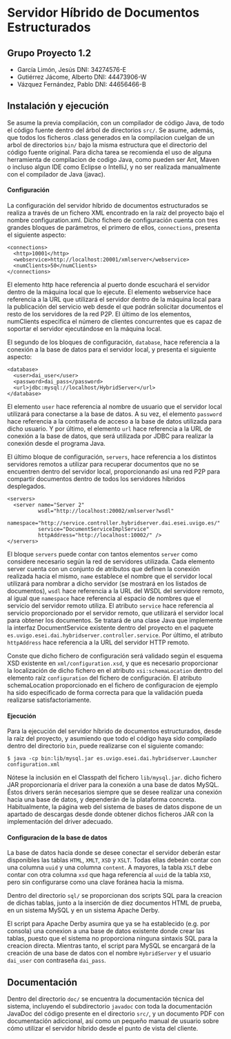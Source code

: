 ﻿Servidor Híbrido de Documentos Estructurados
============================================

Grupo Proyecto 1.2
------------------

* García Limón, Jesús        DNI: 34274576-E
* Gutiérrez Jácome, Alberto  DNI: 44473906-W
* Vázquez Fernández, Pablo   DNI: 44656466-B

Instalación y ejecución
-----------------------

Se asume la previa compilación, con un compilador de código Java, de todo el 
código fuente dentro del árbol de directorios `src/`. Se asume, además, que 
todos los ficheros .class generados en la compilacion cuelgan de un arbol de 
directorios `bin/` bajo la misma estructura que el directorio del código fuente 
original. Para dicha tarea se recomienda el uso de alguna herramienta de 
compilacion de codigo Java, como pueden ser Ant, Maven o incluso algun IDE como 
Eclipse o IntelliJ, y no ser realizada manualmente con el compilador de Java 
(javac).

#### Configuración

La configuración del servidor híbrido de documentos estructurados se realiza a
través de un fichero XML encontrado en la raíz del proyecto bajo el nombre
configuration.xml. Dicho fichero de configuración cuenta con tres grandes
bloques de parámetros, el primero de ellos, `connections`, presenta el
siguiente aspecto:

    <connections>
      <http>10001</http>
      <webservice>http://localhost:20001/xmlserver</webservice>
      <numClients>50</numClients>
    </connections>

El elemento http hace referencia al puerto donde escuchará el servidor dentro
de la máquina local que lo ejecute. El elemento webservice hace referencia a la
URL que utilizará el servidor dentro de la máquina local para la publicación
del servicio web desde el que podrán solicitar documentos el resto de los
servidores de la red P2P. El último de los elementos, numClients especifica el
número de clientes concurrentes que es capaz de soportar el servidor
ejecutándose en la máquina local.

El segundo de los bloques de configuración, `database`, hace referencia a la
conexión a la base de datos para el servidor local, y presenta el siguiente
aspecto:

    <database>
      <user>dai_user</user>
      <password>dai_pass</password>
      <url>jdbc:mysql://localhost/HybridServer</url>
    </database>

El elemento `user` hace referencia al nombre de usuario que el servidor local
utilizará para conectarse a la base de datos. A su vez, el elemento `password`
hace referencia a la contraseña de acceso a la base de datos utilizada para
dicho usuario. Y por último, el elemento `url` hace referencia a la URL de
conexión a la base de datos, que será utilizada por JDBC para realizar la
conexión desde el programa Java.

El último bloque de configuración, `servers`, hace referencia a los distintos
servidores remotos a utilizar para recuperar documentos que no se encuentren
dentro del servidor local, proporcionando así una red P2P para compartir
documentos dentro de todos los servidores híbridos desplegados.

    <servers>
      <server name="Server 2"
              wsdl="http://localhost:20002/xmlserver?wsdl"
              namespace="http://service.controller.hybridserver.dai.esei.uvigo.es/"
              service="DocumentServiceImplService"
              httpAddress="http://localhost:10002/" />
    </servers>

El bloque `servers` puede contar con tantos elementos `server` como considere
necesario según la red de servidores utilizada. Cada elemento server cuenta con
un conjunto de atributos que definen la conexión realizada hacia el mismo,
`name` establece el nombre que el servidor local utilizará para nombrar a dicho
servidor (se mostrará en los listados de documentos), `wsdl` hace referencia a
la URL del WSDL del servidore remoto, al igual que `namespace` hace referencia
al espacio de nombres que el servicio del servidor remoto utiliza. El atributo
`service` hace referencia al servicio proporcionado por el servidor remoto, que
utilizará el servidor local para obtener los documentos. Se tratará de una
clase Java que implemente la interfaz DocumentService existente dentro del
proyecto en el paquete `es.uvigo.esei.dai.hybridserver.controller.service`. Por
último, el atributo `httpAddress` hace referencia a la URL del servidor HTTP
remoto.

Conste que dicho fichero de configuración será validado según el esquema XSD
existente en `xml/configuration.xsd`, y que es necesario proporcionar la
localización de dicho fichero en el atributo `xsi:schemaLocation` dentro del
elemento raíz `configuration` del fichero de configuración. El atributo
schemaLocation proporcionado en el fichero de configuracion de ejemplo ha sido
especificado de forma correcta para que la validación pueda realizarse
satisfactoriamente.

#### Ejecución

Para la ejecución del servidor híbrido de documentos estructurados, desde la
raíz del proyecto, y asumiendo que todo el código haya sido compilado dentro
del directorio `bin`, puede realizarse con el siguiente comando:

    $ java -cp bin:lib/mysql.jar es.uvigo.esei.dai.hybridserver.Launcher configuration.xml

Nótese la inclusión en el Classpath del fichero `lib/mysql.jar`. dicho fichero
JAR proporcionaría el driver para la conexión a una base de datos MySQL. Éstos
drivers serán necesarios siempre que se desee realizar una conexión hacia una
base de datos, y dependerán de la plataforma concreta. Habitualmente, la página
web del sistema de bases de datos dispone de un apartado de descargas desde
donde obtener dichos ficheros JAR con la implementación del driver adecuado.

#### Configuracion de la base de datos

La base de datos hacia donde se desee conectar el servidor deberán estar
disponibles las tablas `HTML`, `XMLT`, `XSD` y `XSLT`. Todas ellas debeán
contar con una columna `uuid` y una columna `content`. A mayores, la tabla
`XSLT` debe contar con otra columna `xsd` que haga referencia al `uuid` de la
tabla `XSD`, pero sin configurarse como una clave foránea hacia la misma.

Dentro del directorio `sql/` se proporcionan dos scripts SQL para la creacion 
de dichas tablas, junto a la inserción de diez documentos HTML de prueba, en un 
sistema MySQL y en un sistema Apache Derby.

El script para Apache Derby asumira que ya se ha establecido (e.g. por consola) 
una conexion a una base de datos existente donde crear las tablas, puesto que el 
sistema no proporciona ninguna sintaxis SQL para la creacion directa. Mientras 
tanto, el script para MySQL se encargará de la creación de una base de datos 
con el nombre `HybridServer` y el usuario `dai_user` con contraseña `dai_pass`.

Documentación
-------------

Dentro del directorio `doc/` se encuentra la documentación técnica del sistema,
incluyendo el subdirectorio `javadoc` con toda la documentación JavaDoc del
código presente en el directorio `src/`, y un documento PDF con documentación
adiccional, así como un pequeño manual de usuario sobre cómo utilizar el
servidor híbrido desde el punto de vista del cliente.

